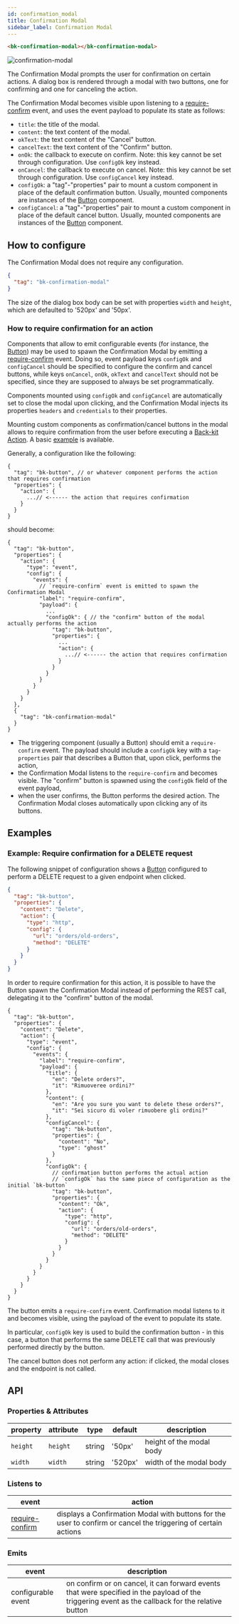 ```yaml
---
id: confirmation_modal
title: Confirmation Modal
sidebar_label: Confirmation Modal
---
```

<!--
WARNING:
This file is automatically generated. Please edit the 'README' file of the corresponding component and run `yarn copy:docs`
-->


[bk-button]: ./90_button.md

[action]: ../50_actions.md

[require-confirm]: ../70_events.md#require-confirm



```html
<bk-confirmation-modal></bk-confirmation-modal>
```

![confirmation-modal](img/bk-confirmation-modal.png)

The Confirmation Modal prompts the user for confirmation on certain actions.
A dialog box is rendered through a modal with two buttons, one for confirming and one for canceling the action.

The Confirmation Modal becomes visible upon listening to a [require-confirm] event, and uses the event payload to populate its state as follows:

- `title`: the title of the modal.
- `content`: the text content of the modal.
- `okText`: the text content of the "Cancel" button.
- `cancelText`: the text content of the "Confirm" button.
- `onOk`: the callback to execute on confirm. Note: this key cannot be set through configuration. Use `configOk` key instead.
- `onCancel`: the callback to execute on cancel. Note: this key cannot be set through configuration. Use `configCancel` key instead.
- `configOk`: a "tag"-"properties" pair to mount a custom component in place of the default confirmation button. Usually, mounted components are instances of the [Button][bk-button] component.
- `configCancel`: a "tag"-"properties" pair to mount a custom component in place of the default cancel button. Usually, mounted components are instances of the [Button][bk-button] component.


## How to configure

The Confirmation Modal does not require any configuration.

```json
{
  "tag": "bk-confirmation-modal"
}
```

The size of the dialog box body can be set with properties `width` and `height`, which are defaulted to '520px' and '50px'.

### How to require confirmation for an action

Components that allow to emit configurable events (for instance, the [Button][bk-button]) may be used to spawn the Confirmation Modal by emitting a [require-confirm] event.
Doing so, event payload keys `configOk` and `configCancel` should be specified to configure the confirm and cancel buttons, while keys `onCancel`, `onOk`, `okText` and `cancelText` should not be specified, since they are supposed to always be set programmatically.

Components mounted using `configOk` and `configCancel` are automatically set to close the modal upon clicking, and the Confirmation Modal injects its properties `headers` and `credentials` to their properties.

Mounting custom components as confirmation/cancel buttons in the modal allows to require confirmation from the user before executing a [Back-kit Action][action]. A basic [example](#require-confirmation-for-a-delete-request) is available.

Generally, a configuration like the following:

```jsonc
{
  "tag": "bk-button", // or whatever component performs the action that requires confirmation
  "properties": {
    "action": {
      ...// <------ the action that requires confirmation
    }
  }
}
```
should become:
```jsonc
{
  "tag": "bk-button",
  "properties": {
    "action": {
      "type": "event",
      "config": {
        "events": {
          // `require-confirm` event is emitted to spawn the Confirmation Modal
          "label": "require-confirm",
          "payload": {
            ...
            "configOk": { // the "confirm" button of the modal actually performs the action
              "tag": "bk-button",
              "properties": {
                ...
                "action": {
                  ...// <------ the action that requires confirmation
                }
              }
            }
          }
        }
      }
    }
  },
  {
    "tag": "bk-confirmation-modal"
  }
}
```

- The triggering component (usually a Button) should emit a `require-confirm` event. The payload should include a `configOk` key with a `tag`-`properties` pair that describes a Button that, upon click, performs the action,
- the Confirmation Modal listens to the `require-confirm` and becomes visible. The "confirm" button is spawned using the `configOk` field of the event payload,
- when the user confirms, the Button performs the desired action. The Confirmation Modal closes automatically upon clicking any of its buttons.


## Examples

### Example: Require confirmation for a DELETE request

The following snippet of configuration shows a [Button][bk-button] configured to perform a DELETE request to a given endpoint when clicked.

```json
{
  "tag": "bk-button",
  "properties": {
    "content": "Delete",
    "action": {
      "type": "http",
      "config": {
        "url": "orders/old-orders",
        "method": "DELETE"
      }
    }
  }
}
```

In order to require confirmation for this action, it is possible to have the Button spawn the Confirmation Modal instead of performing the REST call, delegating it to the "confirm" button of the modal.

```jsonc
{
  "tag": "bk-button",
  "properties": {
    "content": "Delete",
    "action": {
      "type": "event",
      "config": {
        "events": {
          "label": "require-confirm",
          "payload": {
            "title": {
              "en": "Delete orders?",
              "it": "Rimuoveree ordini?"
            },
            "content": {
              "en": "Are you sure you want to delete these orders?",
              "it": "Sei sicuro di voler rimuobere gli ordini?"
            },
            "configCancel": {
              "tag": "bk-button",
              "properties": {
                "content": "No",
                "type": "ghost"
              }
            },
            "configOk": {
              // confirmation button performs the actual action
              // `configOk` has the same piece of configuration as the initial `bk-button`
              "tag": "bk-button",
              "properties": {
                "content": "Ok",
                "action": {
                  "type": "http",
                  "config": {
                    "url": "orders/old-orders",
                    "method": "DELETE"
                  }
                }
              }
            }
          }
        }
      }
    }
  }
}
```

The button emits a `require-confirm` event. Confirmation modal listens to it and becomes visible, using the payload of the event to populate its state.

In particular, `configOk` key is used to build the confirmation button - in this case, a button that performs the same DELETE call that was previously performed directly by the button.

The cancel button does not perform any action: if clicked, the modal closes and the endpoint is not called.

## API

### Properties & Attributes

| property | attribute | type   | default | description              |
| -------- | --------- | ------ | ------- | ------------------------ |
| `height` | `height`  | string | '50px'  | height of the modal body |
| `width`  | `width`   | string | '520px' | width of the modal body  |

### Listens to

| event             | action                                                                                                         |
| ----------------- | -------------------------------------------------------------------------------------------------------------- |
| [require-confirm] | displays a Confirmation Modal with buttons for the user to confirm or cancel the triggering of certain actions |

### Emits

| event              | description                                                                                                                                       |
| ------------------ | ------------------------------------------------------------------------------------------------------------------------------------------------- |
| configurable event | on confirm or on cancel, it can forward events that were specified in the payload of the triggering event as the callback for the relative button |
